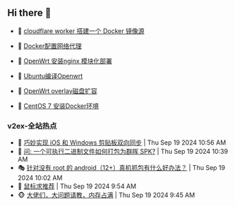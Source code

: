 ## Hi there 👋

<!--
**dkyg666/dkyg666** is a ✨ _special_ ✨ repository because its `README.md` (this file) appears on your GitHub profile.

Here are some ideas to get you started:

- 🔭 I’m currently working on ...
- 🌱 I’m currently learning ...
- 👯 I’m looking to collaborate on ...
- 🤔 I’m looking for help with ...
- 💬 Ask me about ...
- 📫 How to reach me: ...
- 😄 Pronouns: ...
- ⚡ Fun fact: ...
-->

<!-- BLOG-POST-LIST:START -->
- 🦩 [cloudflare worker 搭建一个 Docker 镜像源](http://blog.1996099.xyz/archives/cloudflare-worker-da-jian-yi-ge-docker-jing-xiang-zhan) 

- 🚦 [Docker配置网络代理](http://blog.1996099.xyz/archives/dockerpei-zhi-wang-luo-dai-li) 

- 🫶 [OpenWrt 安装nginx 模块化部署](http://blog.1996099.xyz/archives/openwrt-an-zhuang-nginx-mo-kuai-hua-bu-shu) 

- 🦄 [Ubuntu编译Openwrt](http://blog.1996099.xyz/archives/ubuntuzi-bian-yi-openwrt) 

- 🐻 [OpenWrt overlay磁盘扩容](http://blog.1996099.xyz/archives/openwrt-overlay) 

- 🤖 [CentOS 7 安装Docker环境](http://blog.1996099.xyz/archives/centos-docker) 
<!-- BLOG-POST-LIST:END -->

### v2ex-全站热点
<!-- v2ex:START -->
- 🥸 [巧妙实现 iOS 和 Windows 剪贴板双向同步](https://www.v2ex.com/t/1074155#reply1) | Thu Sep 19 2024 10:56 AM
- 🤗 [问: 一个可执行二进制文件如何打包为群晖 SPK?](https://www.v2ex.com/t/1074150#reply2) | Thu Sep 19 2024 10:39 AM
- 🎭 [针对没有 root 的 android（12+）真机抓包有什么好办法？](https://www.v2ex.com/t/1074142#reply1) | Thu Sep 19 2024 10:02 AM
- 🥷 [鼠标求推荐](https://www.v2ex.com/t/1074140#reply11) | Thu Sep 19 2024 9:54 AM
- 🐵 [大佬们，大问题请教，内存占满](https://www.v2ex.com/t/1074136#reply9) | Thu Sep 19 2024 9:45 AM<!-- v2ex:END -->

